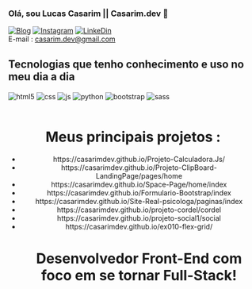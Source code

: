 ### Olá, sou Lucas Casarim || Casarim.dev 👋

[![Blog](https://img.shields.io/badge/Gmail-D14836?style=for-the-badge&logo=gmail&logoColor=white)]()
[![Instagram](https://img.shields.io/badge/Instagram-E4405F?style=for-the-badge&logo=instagram&logoColor=white)](https://www.instagram.com/lucascasarim_/)
[![LinkeDin](https://img.shields.io/badge/LinkedIn-0077B5?style=for-the-badge&logo=linkedin&logoColor=white)](https://www.linkedin.com/in/lucas-casarim-1b2886261/) <br> E-mail : casarim.dev@gmail.com

<!-- ![Casarim´s GitHub stats](https://github-readme-stats.vercel.app/api?username=casarimdev&show_icons=true&theme=transparent) -->

## Tecnologias que tenho conhecimento e uso no meu dia a dia
<div style="display: inline_block">
  <img align="center" alt="html5" src="https://img.shields.io/badge/HTML5-E34F26?style=for-the-badge&logo=html5&logoColor=white" />
  <img align="center" alt="css" src="https://img.shields.io/badge/CSS3-1572B6?style=for-the-badge&logo=css3&logoColor=white" />
  <img align="center" alt="js" src="https://img.shields.io/badge/JavaScript-F7DF1E?style=for-the-badge&logo=javascript&logoColor=black" />
  <img align="center" alt="python" src="https://img.shields.io/badge/Python-14354C?style=for-the-badge&logo=python&logoColor=white" />
  <img align="center" alt="bootstrap" src="https://img.shields.io/badge/Bootstrap-563D7C?style=for-the-badge&logo=bootstrap&logoColor=white" />
  <img align="center" alt="sass" src="https://img.shields.io/badge/Sass-CC6699?style=for-the-badge&logo=sass&logoColor=white" />
  
</div><br/>

<div style="text-align: center">
  <h1> Meus principais projetos : </h1>
  <ul>
    <li>https://casarimdev.github.io/Projeto-Calculadora.Js/
    <li>https://casarimdev.github.io/Projeto-ClipBoard-LandingPage/pages/home
    <li>https://casarimdev.github.io/Space-Page/home/index
    <li>https://casarimdev.github.io/Formulario-Bootstrap/index
    <li>https://casarimdev.github.io/Site-Real-psicologa/paginas/index
    <li>https://casarimdev.github.io/projeto-cordel/cordel
    <li>https://casarimdev.github.io/projeto-social1/social
    <li>https://casarimdev.github.io/ex010-flex-grid/

<h1>Desenvolvedor Front-End com foco em se tornar Full-Stack!</h1>




